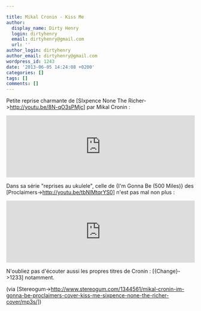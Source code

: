 ```yaml
---

title: Mikal Cronin - Kiss Me
author:
  display_name: Dirty Henry
  login: dirtyhenry
  email: dirtyhenry@gmail.com
  url: ''
author_login: dirtyhenry
author_email: dirtyhenry@gmail.com
wordpress_id: 1243
date: '2013-06-05 14:24:08 +0200'
categories: []
tags: []
comments: []
---
```

Petite reprise charmante de [SIxpence None The Richer->http://youtu.be/8N-qO3sPMjc] par Mikal Cronin :

<iframe width="100%" height="166" scrolling="no" frameborder="no" src="https://w.soundcloud.com/player/?url=http%3A%2F%2Fapi.soundcloud.com%2Ftracks%2F91286700&show_artwork=false"></iframe>

Dans sa série "reprises au ukulele", celle de {I'm Gonna Be (500 Miles)} des [Proclaimers->http://youtu.be/tbNlMtqrYS0] n'est pas mal non plus : 

<iframe width="100%" height="166" scrolling="no" frameborder="no" src="https://w.soundcloud.com/player/?url=http%3A%2F%2Fapi.soundcloud.com%2Ftracks%2F91286699&show_artwork=false"></iframe>

N'oubliez pas d'écouter aussi les propres titres de Cronin : [{Change}->1233] notamment.

(via [Stereogum->http://www.stereogum.com/1344561/mikal-cronin-im-gonna-be-proclaimers-cover-kiss-me-sixpence-none-the-richer-cover/mp3s/])
